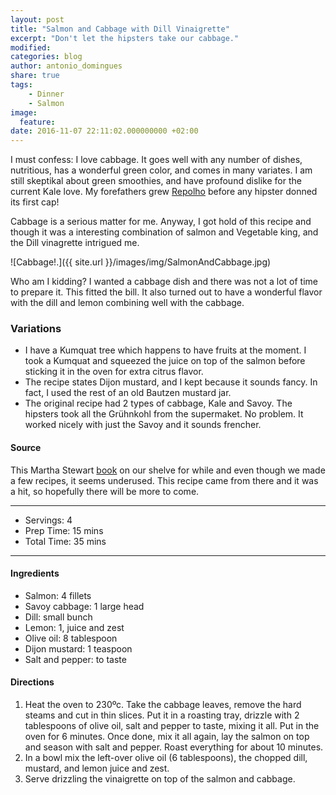 ```yaml
---
layout: post
title: "Salmon and Cabbage with Dill Vinaigrette"
excerpt: "Don't let the hipsters take our cabbage."
modified:
categories: blog
author: antonio_domingues
share: true
tags:
    - Dinner
    - Salmon
image:
  feature:
date: 2016-11-07 22:11:02.000000000 +02:00
---
```


I must confess: I love cabbage. It goes well with any number of dishes, nutritious, has a wonderful green color, and comes in many variates. I am still skeptikal about green smoothies, and have profound dislike for the current Kale love. My forefathers grew [Repolho](https://pt.wikipedia.org/wiki/Repolho) before any hipster donned its first cap! 

Cabbage is a serious matter for me. Anyway, I got hold of this recipe and though it was a interesting combination of salmon and Vegetable king, and the Dill vinagrette intrigued me. 

![Cabbage!.]({{ site.url }}/images/img/SalmonAndCabbage.jpg)

Who am I kidding? I wanted a cabbage dish and there was not a lot of time to prepare it. This fitted the bill. It also turned out to have a wonderful flavor with the dill and lemon combining well with the cabbage. 


### Variations

- I have a Kumquat tree which happens to have fruits at the moment. I took a Kumquat and squeezed the juice on top of the salmon before sticking it in the oven for extra citrus flavor.
- The recipe states Dijon mustard, and I kept because it sounds fancy. In fact, I used the rest of an old Bautzen mustard jar.
- The original recipe had 2 types of cabbage, Kale and Savoy. The hipsters took all the Grühnkohl from the supermaket. No problem. It worked nicely with just the Savoy and it sounds frencher.  


#### Source

This Martha Stewart [book](https://www.amazon.com/Low-Diet-Cookbook-Smart-Carb-Recipes/dp/156924359X) on our shelve for while and even though we made a few recipes, it seems underused. This recipe came from there and it was a hit, so hopefully there will be more to come. 


---
* Servings: 4
* Prep Time:  15 mins
* Total Time:  35 mins

---


#### Ingredients

* Salmon: 4 fillets
* Savoy cabbage: 1 large head
* Dill: small bunch
* Lemon: 1, juice and zest
* Olive oil: 8 tablespoon
* Dijon mustard: 1 teaspoon
* Salt and pepper: to taste


#### Directions

1. Heat the oven to 230ºc. Take the cabbage leaves, remove the hard steams and cut in thin slices. Put it in a roasting tray, drizzle with 2 tablespoons of olive oil, salt and pepper to taste, mixing it all. Put in the oven for 6 minutes. Once done, mix it all again, lay the salmon on top and season with salt and pepper. Roast everything for about 10 minutes.  
2. In a bowl mix the left-over olive oil (6 tablespoons), the chopped dill, mustard, and lemon juice and zest. 
3. Serve drizzling the vinaigrette on top of the salmon and cabbage.


